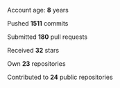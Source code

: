 Account age: **8** years

Pushed **1511** commits

Submitted **180** pull requests

Received **32** stars

Own **23** repositories

Contributed to **24** public repositories
